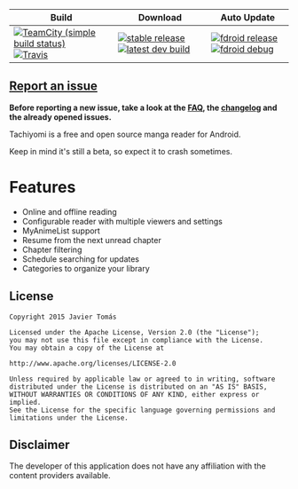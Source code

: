 | Build | Download | Auto Update |
|-------|----------|-------------|
| [![TeamCity (simple build status)](https://img.shields.io/teamcity/https/teamcity.kanade.eu/s/tachiyomi_Build.svg)](https://teamcity.kanade.eu/project.html?projectId=tachiyomi) [![Travis](https://img.shields.io/travis/inorichi/tachiyomi.svg)](https://travis-ci.org/inorichi/tachiyomi) | [![stable release](https://img.shields.io/badge/stable-v0.2.0-blue.svg)](https://github.com/inorichi/tachiyomi/releases) [![latest dev build](https://img.shields.io/badge/dev-latest%20build-blue.svg)](http://tachiyomi.kanade.eu/latest/app-debug.apk) | [![fdroid release](https://img.shields.io/badge/stable-F--Droid-blue.svg)](https://f-droid.org/repository/browse/?fdid=eu.kanade.tachiyomi) [![fdroid debug](https://img.shields.io/badge/dev-F--Droid-blue.svg)](//github.com/inorichi/tachiyomi/wiki/FDroid-for-debug-versions) |

## [Report an issue](https://github.com/inorichi/tachiyomi/blob/master/.github/CONTRIBUTING.md)

**Before reporting a new issue, take a look at the [FAQ](https://github.com/inorichi/tachiyomi/wiki/FAQ), the [changelog](https://github.com/inorichi/tachiyomi/releases) and the already opened issues.**

Tachiyomi is a free and open source manga reader for Android.

Keep in mind it's still a beta, so expect it to crash sometimes.

# Features

* Online and offline reading
* Configurable reader with multiple viewers and settings
* MyAnimeList support
* Resume from the next unread chapter
* Chapter filtering
* Schedule searching for updates
* Categories to organize your library

## License

    Copyright 2015 Javier Tomás

    Licensed under the Apache License, Version 2.0 (the "License");
    you may not use this file except in compliance with the License.
    You may obtain a copy of the License at

    http://www.apache.org/licenses/LICENSE-2.0

    Unless required by applicable law or agreed to in writing, software
    distributed under the License is distributed on an "AS IS" BASIS,
    WITHOUT WARRANTIES OR CONDITIONS OF ANY KIND, either express or implied.
    See the License for the specific language governing permissions and
    limitations under the License.

## Disclaimer

The developer of this application does not have any affiliation with the content providers available.

